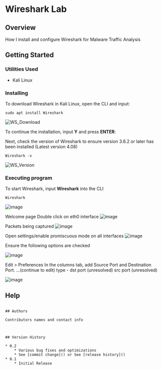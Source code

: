 # Wireshark Lab

## Overview
How I install and configure Wireshark for Malware Traffic Analysis

## Getting Started

### Utilities Used

* Kali Linux

### Installing
To download Wireshark in Kali Linux, open the CLI and input:
```
sudo apt install Wireshark
```


![WS_Download](https://github.com/T-A-Smith/Wireshark-Lab/assets/143060189/8899afc5-d29c-4982-b3f7-d8a6fb5fe7f2)

To continue the installation, input **Y** and press **ENTER**: 


Next, check the version of Wireshark to ensure version 3.6.2 or later has been installed (Latest version 4.08) 
```
Wireshark -v
```

![WS_Version](https://github.com/T-A-Smith/Wireshark-Practice/assets/143060189/b2c8361d-21ab-41bd-81fa-271718e7ea77)


### Executing program

To start Wireshark, input **Wireshark** into the CLI
```
Wireshark
```

![image](https://github.com/T-A-Smith/Wireshark-Practice/assets/143060189/c63e9eda-b0cf-4e89-b962-37c88b658c45)


Welcome page
Double click on eth0 interface
![image](https://github.com/T-A-Smith/Wireshark-Practice/assets/143060189/a8fe51dd-ee57-4762-a7d5-28d10e927fc5)

Packets being captured
![image](https://github.com/T-A-Smith/Wireshark-Practice/assets/143060189/ab9d0fd6-a61b-4951-b4ef-609b666b18cb)

Open settings/enable promiscuous mode on all interfaces
![image](https://github.com/T-A-Smith/Wireshark-Practice/assets/143060189/f342b5e2-4557-4b84-b328-45d5a6636d15)


Ensure the following options are checked

![image](https://github.com/T-A-Smith/Wireshark-Practice/assets/143060189/2733d99e-4690-4abc-9589-6e3ce7a58c33)

Edit > Preferences
In the columns tab, add Source Port and Destination Port. ...(continue to edit) type - dst port (unresolved) src port (unresolved)

![image](https://github.com/T-A-Smith/Wireshark-Practice/assets/143060189/e8e6e597-553b-429c-8aff-47033d1a4936)



## Help

```

## Authors

Contributors names and contact info



## Version History

* 0.2
    * Various bug fixes and optimizations
    * See [commit change]() or See [release history]()
* 0.1
    * Initial Release
